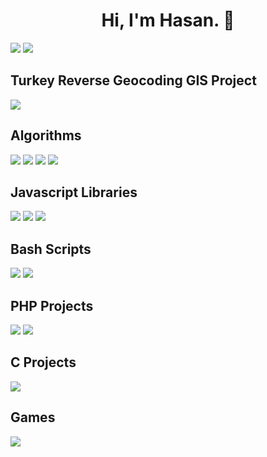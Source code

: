 <h1 align="center">Hi, I'm Hasan. 👋</h1>
<a href="https://www.linkedin.com/in/syntaxbender" target="_blank"><img src="https://img.shields.io/badge/LinkedIn-0077B5?style=for-the-badge&logo=linkedin&logoColor=white" target="_blank"></a>
<a href="mailto:mail@syntaxbender.com" target="_blank"><img src="https://img.shields.io/badge/Gmail-D14836?style=for-the-badge&logo=gmail&logoColor=white" target="_blank"></a>

<h2>Turkey Reverse Geocoding GIS Project</h2>
<img src="https://github-readme-stats.vercel.app/api/pin/?username=syntaxbender&repo=reverse-geocoding">

<h2>Algorithms</h2>
<a href="https://github.com/syntaxbender/hackerrank"><img src="https://github-readme-stats.vercel.app/api/pin/?username=syntaxbender&repo=hackerrank&theme=monokai"></a>
<a href="https://github.com/syntaxbender/dijkstras-algorithm"><img src="https://github-readme-stats.vercel.app/api/pin/?username=syntaxbender&repo=dijkstras-algorithm"></a>
<a href="https://github.com/syntaxbender/pagination-algorithm"><img src="https://github-readme-stats.vercel.app/api/pin/?username=syntaxbender&repo=pagination-algorithm"></a>
<a href="https://github.com/syntaxbender/data-structures-and-algos"><img src="https://github-readme-stats.vercel.app/api/pin/?username=syntaxbender&repo=data-structures-and-algos"></a>

<h2>Javascript Libraries</h2>
<a href="https://github.com/syntaxbender/table-sorter-paginator"><img src="https://github-readme-stats.vercel.app/api/pin/?username=syntaxbender&repo=table-sorter-paginator"></a>
<a href="https://github.com/syntaxbender/image-uploader"><img src="https://github-readme-stats.vercel.app/api/pin/?username=syntaxbender&repo=image-uploader"></a>
<a href="https://github.com/syntaxbender/sbNotification"><img src="https://github-readme-stats.vercel.app/api/pin/?username=syntaxbender&repo=sbNotification"></a>

<h2>Bash Scripts</h2>
<a href="https://github.com/syntaxbender/backup-bash"><img src="https://github-readme-stats.vercel.app/api/pin/?username=syntaxbender&repo=backup-bash"></a>
<a href="https://github.com/syntaxbender/notes-on-bash"><img src="https://github-readme-stats.vercel.app/api/pin/?username=syntaxbender&repo=notes-on-bash"></a>
<h2>PHP Projects</h2>
<a href="https://github.com/syntaxbender/first-mvc-php"><img src="https://github-readme-stats.vercel.app/api/pin/?username=syntaxbender&repo=first-mvc-php"></a>
<a href="https://github.com/syntaxbender/php-tree"><img src="https://github-readme-stats.vercel.app/api/pin/?username=syntaxbender&repo=php-tree"></a>
<h2>C Projects</h2>
<a href="https://github.com/syntaxbender/circular-ring-buffer"><img src="https://github-readme-stats.vercel.app/api/pin/?username=syntaxbender&repo=circular-ring-buffer"></a>
<h2>Games</h2>
<a href="https://github.com/syntaxbender/reversi-othello-cli"><img src="https://github-readme-stats.vercel.app/api/pin/?username=syntaxbender&repo=reversi-othello-cli"></a>
